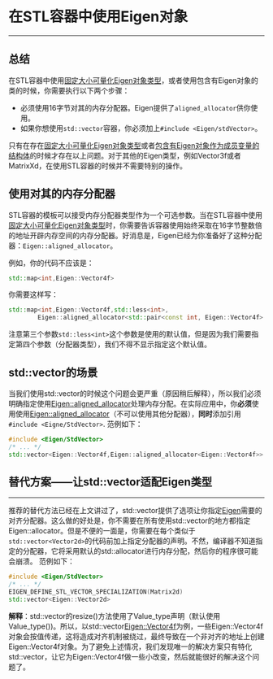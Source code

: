 # 在STL容器中使用Eigen对象
---

## 总结

在STL容器中使用[固定大小可量化Eigen对象类型][1]，或者使用包含有Eigen对象的类的时候，你需要执行以下两个步骤：
- 必须使用16字节对其的内存分配器。Eigen提供了`aligned_allocator`供你使用。
- 如果你想使用`std::vector`容器，你必须加上`#include <Eigen/stdVector>`。

只有在存在[固定大小可量化Eigen对象类型][1]或者[包含有Eigen对象作为成员变量的结构体](./StructHavingEigenMembers.md)的时候才存在以上问题。对于其他的Eigen类型，例如Vector3f或者MatrixXd，在使用STL容器的时候并不需要特别的操作。

## 使用对其的内存分配器

STL容器的模板可以接受内存分配器类型作为一个可选参数。当在STL容器中使用[固定大小可量化Eigen对象类型][1]时，你需要告诉容器使用始终采取在16字节整数倍的地址开辟内存空间的内存分配器。好消息是，Eigen已经为你准备好了这种分配器：`Eigen::aligned_allocator`。

例如，你的代码不应该是：
```cpp
std::map<int,Eigen::Vector4f>
```
你需要这样写：
```cpp
std::map<int,Eigen::Vector4f,std::less<int>,
        Eigen::aligned_allocator<std::pair<const int, Eigen::Vector4f> > >
```

注意第三个参数`std::less<int>`这个参数是使用的默认值，但是因为我们需要指定第四个参数（分配器类型），我们不得不显示指定这个默认值。

## std::vector的场景

当我们使用std::vector的时候这个问题会更严重（原因稍后解释），所以我们必须明确指定使用[Eigen::aligned_allocator][allocator]处理内存分配。在实际应用中，你**必须**使用使用[Eigen::aligned_allocator][allocator]（不可以使用其他分配器），**同时**添加引用`#include <Eigne/StdVector>`.
范例如下：
```cpp
#include <Eigen/StdVector>
/* ... */
std::vector<Eigen::Vector4f,Eigen::aligned_allocator<Eigen::Vector4f>>
```

## 替代方案——让std::vector适配Eigen类型
---
推荐的替代方法已经在上文讲过了，std::vector提供了选项让你指定[Eigen]需要的对齐分配器。这么做的好处是，你不需要在所有使用std::vector的地方都指定Eigen::allocator。但是不便的一面是，你需要在每个类似于`std::vector<Vector2d>`的代码前加上指定分配器的声明。不然，编译器不知道指定的分配器，它将采用默认的std::allocator进行内存分配，然后你的程序很可能会崩溃。
范例如下：
```cpp
#include <Eigen/StdVector>
/* ... */
EIGEN_DEFINE_STL_VECTOR_SPECIALIZATION(Matrix2d)
std::vector<Eigen::Vector2d>
```
**解释**：std::vector的resize()方法使用了Value_type声明（默认使用Value_type())。所以，以std::vector<Eigen::Vector4f>为例，一些Eigen::Vector4f对象会按值传递，这将造成对齐机制被绕过，最终导致在一个非对齐的地址上创建Eigen::Vector4f对象。为了避免上述情况，我们发现唯一的解决方案只有特化std::vector，让它为Eigen::Vector4f做一些小改变，然后就能很好的解决这个问题了。

[1]:(./FixedSizeVetorizableEigenObjects.md)
[Eigen]:https://www.bing.com
[allocator]:https://www.bing.com
